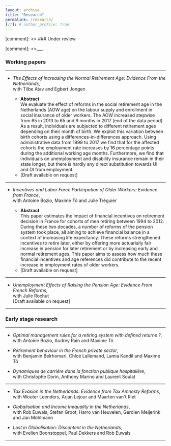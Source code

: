 ```yaml
---
layout: archive
title: "Research"
permalink: /research/
[//]: # author_profile: true
---
```



[comment]: <> ### Under review


[comment]: <>___


### Working papers

___

- *The Effects of Increasing the Normal Retirement Age: Evidence From the Netherlands*,  
with Tilbe Atav and Egbert Jongen

    - **Abstract**  
    We evaluate the effect of reforms in the social retirement age in the Netherlands (AOW age) on the labour supply and enrollment in social insurance of older workers. The AOW increased stepwise from 65 in 2013 to 65 and 9 months in 2017 (end of the data period). As a result, individuals are subjected to different retirement ages depending on their month of birth. We exploit this variation between birth cohorts using a differences-in-differences approach. Using administrative data from 1999 to 2017 we find that for the affected cohorts the employment rate increases by 16 percentage points during the additional working age months. Furthermore, we find that individuals on unemployment and disability insurance remain in their state longer, but there is hardly any direct substitution towards UI and DI from employment.
    - [Draft available on request]


___

- *Incentives and Labor Force Participation of Older Workers: Evidence from France*,  
with Antoine Bozio, Maxime Tô and Julie Tréguier  

    - **Abstract**  
    This paper estimates the impact of financial incentives on retirement decision in France 
    for cohorts of men retiring between 1994 to 2012. During these two decades, a number of reforms 
    of the pension system took place, all aiming to achieve financial balance in a context of 
    increasing life expectancy. These reforms strengthened incentives to retire later, either 
    by offering more actuarially fair increase in pension for later retirement or by increasing 
    early and normal retirement ages. This paper aims to assess how much these financial incentives 
    and age references did contribute to the recent increase in employment rates of older workers.
    - [Draft available on request]


___

- *Unemployment Effects of Raising the Pension Age: Evidence From French Reforms*,  
with Julie Rochut  
[Draft available on request]


___

### Early stage research

___

- *Optimal management rules for a retiring system with defined returns ?*,  
with Antoine Bozio, Audrey Rain and Maxime Tô 

- *Retirement behaviour in the French private sector*,  
with Benjamin Belrhomari, Chloé Lallemand, Lamia Kandil and Maxime Tô

- *Dynamiques de carrière dans la fonction publique hospitalière*,  
with Christophe Dorin, Anthony Marino and Laurent Soulat

___

- *Tax Evasion in the Netherlands: Evidence from Tax Amnesty Reforms*,  
with Wouter Leenders, Arjan Lejour and Maarten van't Riet

- *Globalisation and Income Inequality in the Netherlands*,  
with Rob Euwals, Stefan Groot, Harro van Heuvelen, Gerdien Meijerink and Jan Möhlmann  

- *Lost in Globalisation: Discontent in the Netherlands*,  
with Evelien Boonstoppel, Paul Dekkers and Rob Euwals

___

